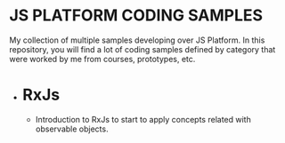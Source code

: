 # JS PLATFORM CODING SAMPLES

My collection of multiple samples developing over JS Platform. In this repository, you will find a lot of coding samples defined by category that were
worked by me from courses, prototypes, etc.

- # RxJs
  - Introduction to RxJs to start to apply concepts related with observable objects.

